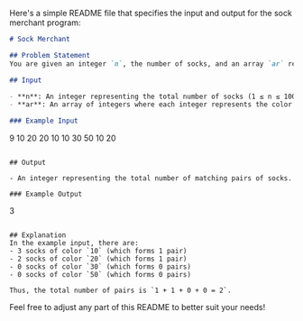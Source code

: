 Here's a simple README file that specifies the input and output for the sock merchant program:

```markdown
# Sock Merchant

## Problem Statement
You are given an integer `n`, the number of socks, and an array `ar` representing the colors of each sock. Your task is to determine how many pairs of socks with matching colors can be formed.

## Input

- **n**: An integer representing the total number of socks (1 ≤ n ≤ 100).
- **ar**: An array of integers where each integer represents the color of a sock (1 ≤ ar[i] ≤ 100).

### Example Input
```
9
10 20 20 10 10 30 50 10 20
```

## Output

- An integer representing the total number of matching pairs of socks.

### Example Output
```
3
```

## Explanation
In the example input, there are:
- 3 socks of color `10` (which forms 1 pair)
- 2 socks of color `20` (which forms 1 pair)
- 0 socks of color `30` (which forms 0 pairs)
- 0 socks of color `50` (which forms 0 pairs)

Thus, the total number of pairs is `1 + 1 + 0 + 0 = 2`.
```

Feel free to adjust any part of this README to better suit your needs!